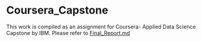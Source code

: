 # Coursera_Capstone
This work is compiled as an assignment for Coursera- Applied Data Science Capstone by IBM.
Please refer to [Final_Report.md](https://github.com/BhattacharyaSumit/Customer-Segmentation-Capstone/blob/master/Final_Report.md)
